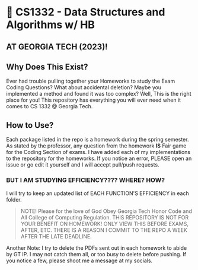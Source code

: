 # 🐝 CS1332 - Data Structures and Algorithms w/ HB
## AT GEORGIA TECH (2023)!

## Why Does This Exist?
Ever had trouble pulling together your Homeworks to study the Exam Coding Questions? What about accidental deletion? Maybe you implemented a method and found it was too complex? Well, This is the right place for you! This repository has everything you will ever need when it comes to CS 1332 @ Georgia Tech.

## How to Use?
Each package listed in the repo is a homework during the spring semester. As stated by the professor, any question from the homework **IS** Fair game for the Coding Section of exams. I have added each of my implementations to the repository for the homeworks. If you notice an error, PLEASE open an issue or go edit it yourself and I will accept pull/push requests.

### BUT I AM STUDYING EFFICIENCY???? WHERE? HOW?
I will try to keep an updated list of EACH FUNCTION'S EFFICIENCY in each folder.



> NOTE! Please for the love of God Obey Georgia Tech Honor Code and All College of Computing Regulation.
> THIS REPOSITORY IS NOT FOR YOUR BENEFIT ON HOMEWORK! ONLY VIEW THIS BEFORE EXAMS, AFTER, ETC. THERE IS A REASON I COMMIT TO THE REPO A WEEK AFTER THE LATE DEADLINE.

Another Note: I try to delete the PDFs sent out in each homework to abide by GT IP. I may not catch them all, or too busy to delete before pushing. If you notice a few, please shoot me a message at my socials.
